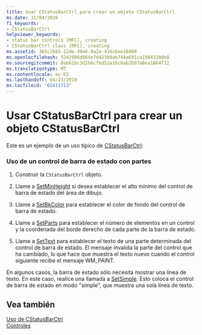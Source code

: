 ```yaml
---
title: Usar CStatusBarCtrl para crear un objeto CStatusBarCtrl
ms.date: 11/04/2016
f1_keywords:
- CStatusBarCtrl
helpviewer_keywords:
- status bar controls [MFC], creating
- CStatusBarCtrl class [MFC], creating
ms.assetid: 365c2b65-12de-49e6-9a2e-416c6ee10d60
ms.openlocfilehash: 3242986d66de7d423b8ab744a691ca1904328de8
ms.sourcegitcommit: 0ab61bc3d2b6cfbd52a16c6ab2b97a8ea1864f12
ms.translationtype: MT
ms.contentlocale: es-ES
ms.lasthandoff: 04/23/2019
ms.locfileid: "62411713"
---
```

# <a name="using-cstatusbarctrl-to-create-a-cstatusbarctrl-object"></a>Usar CStatusBarCtrl para crear un objeto CStatusBarCtrl

Este es un ejemplo de un uso típico de [CStatusBarCtrl](../mfc/reference/cstatusbarctrl-class.md):

### <a name="to-use-a-status-bar-control-with-parts"></a>Uso de un control de barra de estado con partes

1. Construir la `CStatusBarCtrl` objeto.

1. Llame a [SetMinHeight](../mfc/reference/cstatusbarctrl-class.md#setminheight) si desea establecer el alto mínimo del control de barra de estado del área de dibujo.

1. Llame a [SetBkColor](../mfc/reference/cstatusbarctrl-class.md#setbkcolor) para establecer el color de fondo del control de barra de estado.

1. Llame a [SetParts](../mfc/reference/cstatusbarctrl-class.md#setparts) para establecer el número de elementos en un control y la coordenada del borde derecho de cada parte de la barra de estado.

1. Llame a [SetText](../mfc/reference/cstatusbarctrl-class.md#settext) para establecer el texto de una parte determinada del control de barra de estado. El mensaje invalida la parte del control que ha cambiado, lo que hace que muestra el texto nuevo cuando el control siguiente recibe el mensaje WM_PAINT.

En algunos casos, la barra de estado sólo necesita mostrar una línea de texto. En este caso, realice una llamada a [SetSimple](../mfc/reference/cstatusbarctrl-class.md#setsimple). Esto coloca el control de barra de estado en modo "simple", que muestra una sola línea de texto.

## <a name="see-also"></a>Vea también

[Uso de CStatusBarCtrl](../mfc/using-cstatusbarctrl.md)<br/>
[Controles](../mfc/controls-mfc.md)

